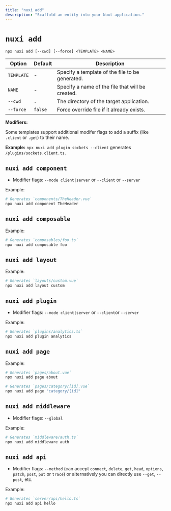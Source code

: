 ```yaml
---
title: "nuxi add"
description: "Scaffold an entity into your Nuxt application."
---
```


# `nuxi add`

```{bash}
npx nuxi add [--cwd] [--force] <TEMPLATE> <NAME>
```

Option        | Default          | Description
-------------------------|-----------------|------------------
`TEMPLATE` | - | Specify a template of the file to be generated.
`NAME` | - | Specify a name of the file that will be created.
`--cwd` | `.` | The directory of the target application.
`--force` | `false` | Force override file if it already exists.

**Modifiers:**

Some templates support additional modifer flags to add a suffix (like `.client` or `.get`) to their name.

**Example:** `npx nuxi add plugin sockets --client` generates `/plugins/sockets.client.ts`.

## `nuxi add component`

* Modifier flags: `--mode client|server` or `--client` or `--server`

Example:

```bash
# Generates `components/TheHeader.vue`
npx nuxi add component TheHeader
```

## `nuxi add composable`

Example:

```bash
# Generates `composables/foo.ts`
npx nuxi add composable foo
```

## `nuxi add layout`

Example:

```bash
# Generates `layouts/custom.vue`
npx nuxi add layout custom
```

## `nuxi add plugin`

* Modifier flags: `--mode client|server` or `--client`or `--server`

Example:

```bash
# Generates `plugins/analytics.ts`
npx nuxi add plugin analytics
```

## `nuxi add page`

Example:

```bash
# Generates `pages/about.vue`
npx nuxi add page about
```

```bash
# Generates `pages/category/[id].vue`
npx nuxi add page "category/[id]"
```

## `nuxi add middleware`

* Modifier flags: `--global`

Example:

```bash
# Generates `middleware/auth.ts`
npx nuxi add middleware auth
```

## `nuxi add api`

* Modifier flags: `--method` (can accept `connect`, `delete`, `get`, `head`, `options`, `patch`, `post`, `put` or `trace`) or alternatively you can directly use `--get`, `--post`, etc.

Example:

```bash
# Generates `server/api/hello.ts`
npx nuxi add api hello
```
